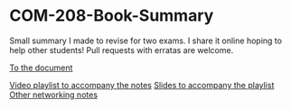 # COM-208-Book-Summary

Small summary I made to revise for two exams. I share it online hoping to help other students!
Pull requests with erratas are welcome.

[To the document](notes.md)

[Video playlist to accompany the notes](https://www.youtube.com/playlist?list=PLW1yb8L3S1njNqzXgaxUAgAxscBef1RfV)
[Slides to accompany the playlist](https://www.cs.uic.edu/~jbell/CourseNotes/Networking/index.html)
[Other networking notes](http://fmcet.in/EEE/CS2363_uw.pdf)
